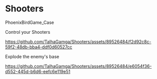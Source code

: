 # Shooters
PhoenixBirdGame_Case

Control your Shooters

https://github.com/TalhaGamga/Shooters/assets/89526484/f2d92c8c-59f2-48db-bba4-ddf0d60527cc


Explode the enemy's base

https://github.com/TalhaGamga/Shooters/assets/89526484/e6054f36-d552-445d-b6d6-eefc6e119e51

